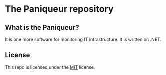# The Paniqueur repository

## What is the Paniqueur?

It is one more software for monitoring IT infrastructure. It is written on .NET.

## License
This repo is licensed under the [MIT](https://github.com/AntoineLarine/NetWinapiCms/blob/main/LICENSE) license.
